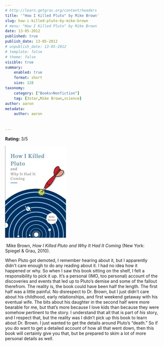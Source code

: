 ```yaml
---
# http://learn.getgrav.org/content/headers
title: '"How I Killed Pluto" by Mike Brown'
slug: how-i-killed-pluto-by-mike-brown
# menu: "How I Killed Pluto" by Mike Brown
date: 13-05-2012
published: true
publish_date: 13-05-2012
# unpublish_date: 13-05-2012
# template: false
# theme: false
visible: true
summary:
    enabled: true
    format: short
    size: 128
taxonomy:
    category: ["Books>Nonfiction"]
    tag: [3star,Mike Brown,science]
author: aaron
metadata:
    author: aaron


---
```


**Rating:** 3/5

![](cover3-203x300.jpg "How I Killed Pluto")

 Mike Brown, *How I Killed Pluto and Why It Had It Coming* (New York: Spiegel & Grau, 2010).

When Pluto got demoted, I remember hearing about it, but I apparently didn’t care enough to do any reading about it. I had no idea how it happened or why. So when I saw this book sitting on the shelf, I felt a responsibility to pick it up. It’s a personal (IMO, too personal) account of the discoveries and events that led up to Pluto’s demise and some of the fallout therefrom. The reality is, the book could have been half the length. The first half was a little painful. No disrespect to Dr. Brown, but I just didn’t care about his childhood, early relationships, and first weekend getaway with his eventual wife. The bits about his daughter in the second half were more bearable for me, but that’s more because I love kids than because they were somehow pertinent to the story. I understand that all that is part of *his* story, and I respect that, but the reality was I didn’t pick up this book to learn about Dr. Brown. I just wanted to get the details around Pluto’s “death.” So if you do want to get a detailed account of how all that went down, then this book will certainly give you that, but be prepared to skim a lot of more personal details as well.

